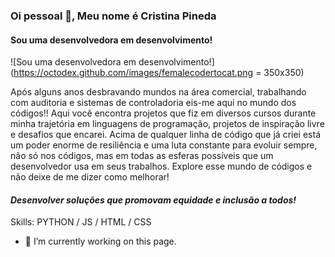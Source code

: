 ### Oi pessoal 👋, Meu nome é Cristina Pineda

#### Sou uma desenvolvedora em desenvolvimento!
![Sou uma desenvolvedora em desenvolvimento!](https://octodex.github.com/images/femalecodertocat.png = 350x350)


Após alguns anos desbravando mundos na área comercial, trabalhando com auditoria e sistemas de controladoria eis-me aqui no mundo dos códigos!! 
Aqui você encontra projetos que fiz em diversos cursos durante minha  trajetória em linguagens de programação, projetos de inspiração livre e desafios que encarei. Acima de qualquer linha de código que já criei está um poder enorme de resiliência e uma luta constante para evoluir sempre, não só nos códigos, mas em todas as esferas possíveis que um desenvolvedor usa em seus trabalhos. 
Explore esse mundo de códigos e não deixe de me dizer como melhorar! 

#### *Desenvolver soluções que promovam equidade e inclusão a todos!*


Skills: PYTHON / JS / HTML / CSS 



- 🔭 I’m currently working on this page. 




